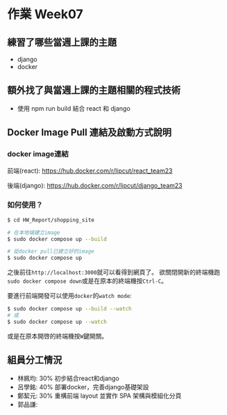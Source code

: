 # 作業 Week07
## 練習了哪些當週上課的主題
- django
- docker
## 額外找了與當週上課的主題相關的程式技術
- 使用 npm run build 結合 react 和 django
## Docker Image Pull 連結及啟動方式說明
### docker image連結
前端\(react\):  https://hub.docker.com/r/lipcut/react_team23

後端\(django\): https://hub.docker.com/r/lipcut/django_team23
### 如何使用？

``` sh
$ cd HW_Report/shopping_site

# 在本地端建立image
$ sudo docker compose up --build

# 從docker pull已建立好的image
$ sudo docker compose up
```

之後前往`http://localhost:3000`就可以看得到網頁了。
欲關閉開新的終端機跑`sudo docker compose down`或是在原本的終端機按`Ctrl-C`。

要進行前端開發可以使用`docker`的`watch mode`:
``` sh
$ sudo docker compose up --build --watch
# 或
$ sudo docker compose up --watch
```
或是在原本開啓的終端機按`W`鍵開關。
## 組員分工情況

- 林姵均: 30% 初步結合react和django
- 呂學銘: 40% 部署docker，完善django基礎架設
- 鄭絜元: 30% 重構前端 layout 並實作 SPA 架構與模組化分頁
- 郭品謙: 
